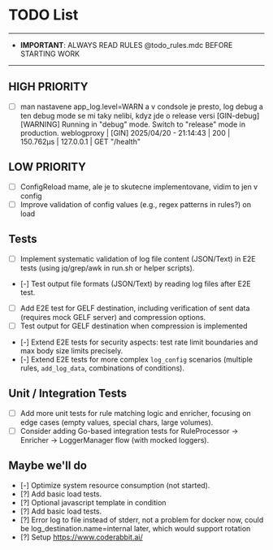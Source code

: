 # TODO List
---
- **IMPORTANT**: ALWAYS READ RULES @todo_rules.mdc BEFORE STARTING WORK
---

## HIGH PRIORITY

- [ ] man nastavene app_log.level=WARN a v condsole je presto, log debug a ten debug mode se mi taky nelibi, kdyz jde o release versi
    [GIN-debug] [WARNING] Running in "debug" mode. Switch to "release" mode in production.
    weblogproxy  | [GIN] 2025/04/20 - 21:14:43 | 200 |     150.762µs |       127.0.0.1 | GET      "/health"


## LOW PRIORITY

- [ ] ConfigReload mame, ale je to skutecne implementovane, vidim to jen v config
- [ ] Improve validation of config values (e.g., regex patterns in rules?) on load

## Tests

- [ ] Implement systematic validation of log file content (JSON/Text) in E2E tests (using jq/grep/awk in run.sh or helper scripts).
- [-] Test output file formats (JSON/Text) by reading log files after E2E test.

- [ ] Add E2E test for GELF destination, including verification of sent data (requires mock GELF server) and compression options.
- [ ] Test output for GELF destination when compression is implemented

- [-] Extend E2E tests for security aspects: test rate limit boundaries and max body size limits precisely.
- [-] Extend E2E tests for more complex `log_config` scenarios (multiple rules, `add_log_data`, combinations of conditions).

## Unit / Integration Tests

- [ ] Add more unit tests for rule matching logic and enricher, focusing on edge cases (empty values, special chars, large volumes).
- [ ] Consider adding Go-based integration tests for RuleProcessor -> Enricher -> LoggerManager flow (with mocked loggers).

## Maybe we'll do

- [-] Optimize system resource consumption (not started).
- [?] Add basic load tests.
- [?] Optional javascript template in condition
- [?] Add basic load tests.
- [?] Error log to file instead of stderr, not a problem for docker now, could be log_destination.name=internal later, which would support rotation
- [?] Setup https://www.coderabbit.ai/
